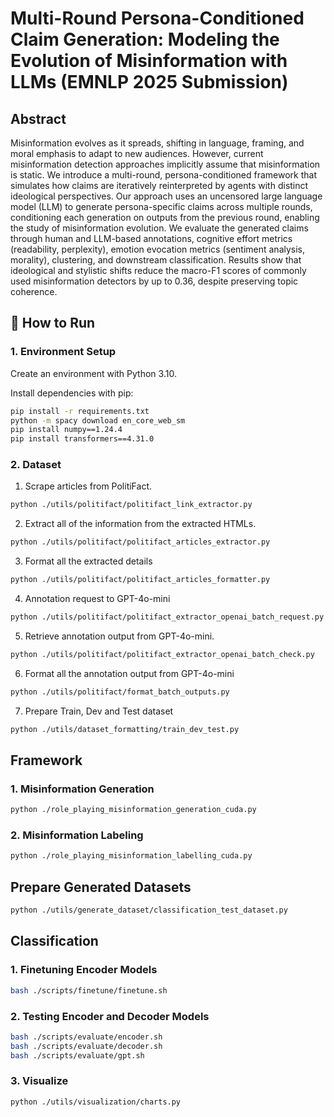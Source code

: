 # Multi-Round Persona-Conditioned Claim Generation: Modeling the Evolution of Misinformation with LLMs (EMNLP 2025 Submission)

## Abstract
Misinformation evolves as it spreads, shifting in language, framing, and moral emphasis to adapt to new audiences. However, current misinformation detection approaches implicitly assume that misinformation is static. We introduce a multi-round, persona-conditioned framework that simulates how claims are iteratively reinterpreted by agents with distinct ideological perspectives. Our approach uses an uncensored large language model (LLM) to generate persona-specific claims across multiple rounds, conditioning each generation on outputs from the previous round, enabling the study of misinformation evolution. We evaluate the generated claims through human and LLM-based annotations, cognitive effort metrics (readability, perplexity), emotion evocation metrics (sentiment analysis, morality), clustering, and downstream classification. Results show that ideological and stylistic shifts reduce the macro-F1 scores of commonly used misinformation detectors by up to 0.36, despite preserving topic coherence.

## 🚀 How to Run

### 1. Environment Setup
Create an environment with Python 3.10.

Install dependencies with pip:
```bash
pip install -r requirements.txt
python -m spacy download en_core_web_sm
pip install numpy==1.24.4
pip install transformers==4.31.0
```

### 2. Dataset 
1. Scrape articles from PolitiFact. 
```bash
python ./utils/politifact/politifact_link_extractor.py
```

2. Extract all of the information from the extracted HTMLs.
```bash
python ./utils/politifact/politifact_articles_extractor.py
```

3. Format all the extracted details
```bash
python ./utils/politifact/politifact_articles_formatter.py
```

4. Annotation request to GPT-4o-mini
```bash
python ./utils/politifact/politifact_extractor_openai_batch_request.py
```

5. Retrieve annotation output from GPT-4o-mini.
```bash
python ./utils/politifact/politifact_extractor_openai_batch_check.py
```

6. Format all the annotation output from GPT-4o-mini
```bash
python ./utils/politifact/format_batch_outputs.py
```

7. Prepare Train, Dev and Test dataset 
```bash
python ./utils/dataset_formatting/train_dev_test.py
```

## Framework
### 1. Misinformation Generation
```bash
python ./role_playing_misinformation_generation_cuda.py
```

### 2. Misinformation Labeling
```bash
python ./role_playing_misinformation_labelling_cuda.py
```

## Prepare Generated Datasets
```bash
python ./utils/generate_dataset/classification_test_dataset.py
```

## Classification 
### 1. Finetuning Encoder Models
```bash
bash ./scripts/finetune/finetune.sh
```

### 2. Testing Encoder and Decoder Models
```bash
bash ./scripts/evaluate/encoder.sh
bash ./scripts/evaluate/decoder.sh
bash ./scripts/evaluate/gpt.sh
```

### 3. Visualize
```bash
python ./utils/visualization/charts.py
```
